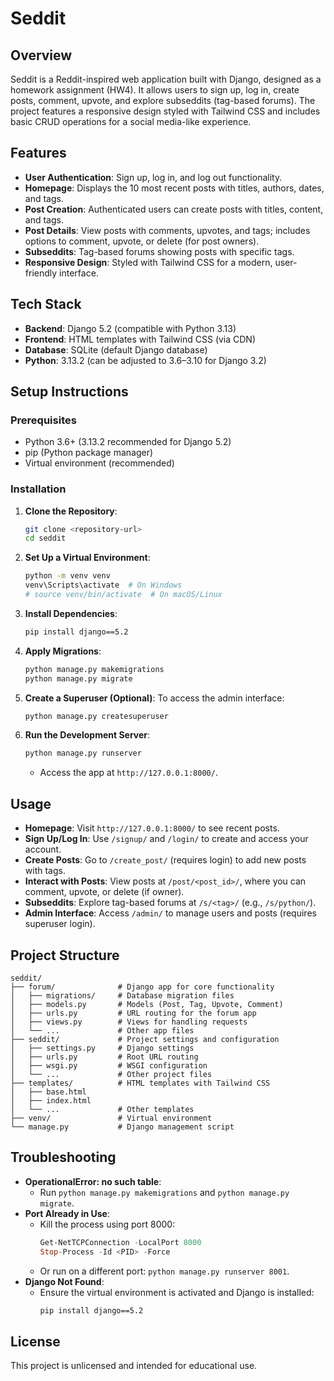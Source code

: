 # Seddit

## Overview
Seddit is a Reddit-inspired web application built with Django, designed as a homework assignment (HW4). It allows users to sign up, log in, create posts, comment, upvote, and explore subseddits (tag-based forums). The project features a responsive design styled with Tailwind CSS and includes basic CRUD operations for a social media-like experience.

## Features
- **User Authentication**: Sign up, log in, and log out functionality.
- **Homepage**: Displays the 10 most recent posts with titles, authors, dates, and tags.
- **Post Creation**: Authenticated users can create posts with titles, content, and tags.
- **Post Details**: View posts with comments, upvotes, and tags; includes options to comment, upvote, or delete (for post owners).
- **Subseddits**: Tag-based forums showing posts with specific tags.
- **Responsive Design**: Styled with Tailwind CSS for a modern, user-friendly interface.

## Tech Stack
- **Backend**: Django 5.2 (compatible with Python 3.13)
- **Frontend**: HTML templates with Tailwind CSS (via CDN)
- **Database**: SQLite (default Django database)
- **Python**: 3.13.2 (can be adjusted to 3.6–3.10 for Django 3.2)

## Setup Instructions

### Prerequisites
- Python 3.6+ (3.13.2 recommended for Django 5.2)
- pip (Python package manager)
- Virtual environment (recommended)

### Installation
1. **Clone the Repository**:
   ```bash
   git clone <repository-url>
   cd seddit
   ```

2. **Set Up a Virtual Environment**:
   ```bash
   python -m venv venv
   venv\Scripts\activate  # On Windows
   # source venv/bin/activate  # On macOS/Linux
   ```

3. **Install Dependencies**:
   ```bash
   pip install django==5.2
   ```

4. **Apply Migrations**:
   ```bash
   python manage.py makemigrations
   python manage.py migrate
   ```

5. **Create a Superuser (Optional)**:
   To access the admin interface:
   ```bash
   python manage.py createsuperuser
   ```

6. **Run the Development Server**:
   ```bash
   python manage.py runserver
   ```
   - Access the app at `http://127.0.0.1:8000/`.

## Usage
- **Homepage**: Visit `http://127.0.0.1:8000/` to see recent posts.
- **Sign Up/Log In**: Use `/signup/` and `/login/` to create and access your account.
- **Create Posts**: Go to `/create_post/` (requires login) to add new posts with tags.
- **Interact with Posts**: View posts at `/post/<post_id>/`, where you can comment, upvote, or delete (if owner).
- **Subseddits**: Explore tag-based forums at `/s/<tag>/` (e.g., `/s/python/`).
- **Admin Interface**: Access `/admin/` to manage users and posts (requires superuser login).

## Project Structure
```
seddit/
├── forum/              # Django app for core functionality
│   ├── migrations/     # Database migration files
│   ├── models.py       # Models (Post, Tag, Upvote, Comment)
│   ├── urls.py         # URL routing for the forum app
│   ├── views.py        # Views for handling requests
│   └── ...             # Other app files
├── seddit/             # Project settings and configuration
│   ├── settings.py     # Django settings
│   ├── urls.py         # Root URL routing
│   ├── wsgi.py         # WSGI configuration
│   └── ...             # Other project files
├── templates/          # HTML templates with Tailwind CSS
│   ├── base.html
│   ├── index.html
│   └── ...             # Other templates
├── venv/               # Virtual environment
└── manage.py           # Django management script
```

## Troubleshooting
- **OperationalError: no such table**:
  - Run `python manage.py makemigrations` and `python manage.py migrate`.
- **Port Already in Use**:
  - Kill the process using port 8000:
    ```powershell
    Get-NetTCPConnection -LocalPort 8000
    Stop-Process -Id <PID> -Force
    ```
  - Or run on a different port: `python manage.py runserver 8001`.
- **Django Not Found**:
  - Ensure the virtual environment is activated and Django is installed:
    ```bash
    pip install django==5.2
    ```

## License
This project is unlicensed and intended for educational use.
